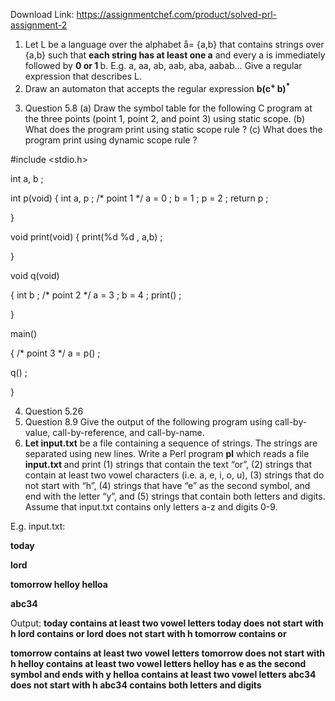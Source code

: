Download Link: https://assignmentchef.com/product/solved-prl-assignment-2
<br>
<ol>

 <li>Let L be a language over the alphabet å= {a,b} that contains strings over {a,b} such that <strong>each string has at least one a</strong> and every a is immediately followed by <strong>0 or 1 </strong>b. E.g. a, aa, ab, aab, aba, aabab… Give a regular expression that describes L.</li>

 <li> Draw an automaton that accepts the regular expression <strong>b(c<sup>+ </sup>b)<sup>*</sup></strong></li>

</ol>

<ol start="3">

 <li> Question 5.8 (a) Draw the symbol table for the following C program at the three points (point 1, point 2, and point 3) using static scope. (b) What does the program print using static scope rule ? (c) What does the program print using dynamic scope rule ?</li>

</ol>

#include &lt;stdio.h&gt;

int a, b ;

int p(void) { int a, p ;    /* point 1 */   a = 0 ; b = 1 ; p = 2 ;   return p ;

}




void print(void) {  print(%d
%d
 , a,b) ;

}




void q(void)

{ int b ;   /* point 2 */   a = 3 ; b = 4 ;   print() ;

}




main()

{ /* point 3 */   a = p() ;

q() ;

}




<ol start="4">

 <li> Question 5.26</li>

 <li>Question 8.9 Give the output of the following program using call-by-value, call-by-reference, and call-by-name.</li>

 <li> <strong>Let input.txt</strong> be a file containing a sequence of strings. The strings are separated using new lines. Write a Perl program <strong>pl</strong> which reads a file <strong>input.txt </strong>and print (1) strings that contain the text “or”,  (2) strings that contain at least two vowel characters (i.e. a, e, i, o, u),  (3) strings that do not start with “h”, (4) strings that have “e” as the second symbol, and end with the letter “y”, and (5) strings that contain both letters and digits.  Assume that input.txt contains only letters a-z and digits 0-9.</li>

</ol>




E.g. input.txt:

<strong>today </strong>

<strong>lord </strong>

<strong>tomorrow helloy helloa </strong>

<strong>abc34 </strong>




Output: <strong>today contains at least two vowel letters today does not start with h lord contains or lord does not start with h tomorrow contains or </strong>

<strong>tomorrow contains at least two vowel letters tomorrow does not start with h helloy contains at least two vowel letters helloy has e as the second symbol and ends with y helloa contains at least two vowel letters abc34 does not start with h abc34 contains both letters and digits </strong>